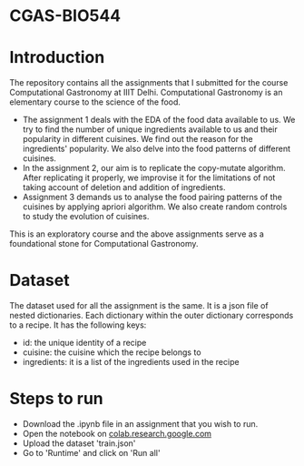# CGAS-BIO544

# Introduction
The repository contains all the assignments that I submitted for the course Computational Gastronomy at IIIT Delhi.
Computational Gastronomy is an elementary course to the science of the food.

- The assignment 1 deals with the EDA of the food data available to us. We try to find the number of unique ingredients available to us and their popularity in different cuisines. We find out the reason for the ingredients' popularity. We also delve into the food patterns of different cuisines.
- In the assignment 2, our aim is to replicate the copy-mutate algorithm. After replicating it properly, we improvise it for the limitations of not taking account of deletion and addition of ingredients. 
- Assignment 3 demands us to analyse the food pairing patterns of the cuisines by applying apriori algorithm. We also create random controls to study the evolution of cuisines.

This is an exploratory course and the above assignments serve as a foundational stone for Computational Gastronomy.

# Dataset
The dataset used for all the assignment is the same. It is a json file of nested dictionaries. Each dictionary within the outer dictionary corresponds to a recipe. It has the  following keys:
- id: the unique identity of a recipe
- cuisine: the cuisine which the recipe belongs to
- ingredients: it is a list of the ingredients used in the recipe

# Steps to run
- Download the .ipynb file in an assignment that you wish to run.
- Open the notebook on [colab.research.google.com](colab.research.google.com)
- Upload the dataset 'train.json'
- Go to 'Runtime' and click on 'Run all'
